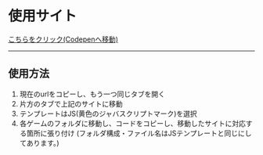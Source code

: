 # 使用サイト

[こちらをクリック(Codepenへ移動)](https://playcode.io)

---

## 使用方法

1. 現在のurlをコピーし、もう一つ同じタブを開く
2. 片方のタブで上記のサイトに移動
3. テンプレートはJS(黄色のジャバスクリプトマーク)を選択
4. 各ゲームのフォルダに移動し、コードをコピーし、移動したサイトに対応する箇所に張り付け
    (フォルダ構成・ファイル名はJSテンプレートと同じにしてあります。)
